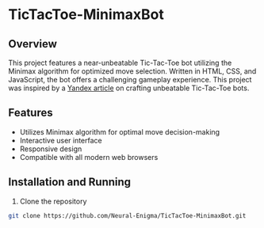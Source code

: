 # TicTacToe-MinimaxBot

## Overview

This project features a near-unbeatable Tic-Tac-Toe bot utilizing the Minimax algorithm for optimized move selection. Written in HTML, CSS, and JavaScript, the bot offers a challenging gameplay experience. This project was inspired by a [Yandex article](https://thecode.media/tic-tac-toe/?utm_source=vk&utm_medium=social&utm_campaign=post) on crafting unbeatable Tic-Tac-Toe bots.

## Features

- Utilizes Minimax algorithm for optimal move decision-making
- Interactive user interface
- Responsive design
- Compatible with all modern web browsers

## Installation and Running

1. Clone the repository
```bash
git clone https://github.com/Neural-Enigma/TicTacToe-MinimaxBot.git
